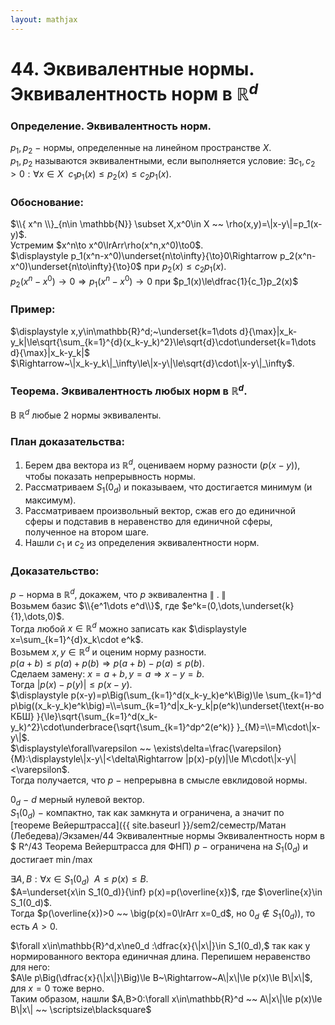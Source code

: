 ```yaml
---  
layout: mathjax  
---  
```

  
# 44. Эквивалентные нормы. Эквивалентность норм в $\mathbb{R}^d$  
  
### Определение. Эквивалентность норм.  
$p_1,p_2~-~$нормы, определенные на линейном пространстве $X$.  
$p_1,p_2$ называются эквивалентными, если выполняется условие: $\exists c_1,c_2>0:\forall x\in X ~~ c_1p_1(x)\le p_2(x)\le c_2p_1(x)$.  
  
### Обоснование:  
$\\{ x^n \\}_{n\in \mathbb{N}} \subset X,x^0\in X ~~ \rho(x,y)=\|x-y\|=p_1(x-y)$.  
Устремим $x^n\to x^0\lrArr\rho(x^n,x^0)\to0$.  
$\displaystyle p_1(x^n-x^0)\underset{n\to\infty}{\to}0\Rightarrow p_2(x^n-x^0)\underset{n\to\infty}{\to}0$ при $p_2(x)\le c_2p_1(x)$.  
$p_2(x^n- x^0)\to0\Rightarrow p_1(x^n- x^0)\to0$ при $p_1(x)\le\dfrac{1}{c_1}p_2(x)$  
  
### Пример:  
$\displaystyle x,y\in\mathbb{R}^d;~\underset{k=1\dots d}{\max}|x_k-y_k|\le\sqrt{\sum_{k=1}^{d}(x_k-y_k)^2}\le\sqrt{d}\cdot\underset{k=1\dots d}{\max}|x_k-y_k|$  
$\Rightarrow~\|x_k-y_k\|_\infty\le\|x-y\|\le\sqrt{d}\cdot\|x-y\|_\infty$.  
  
### Теорема. Эквивалентность любых норм в $\mathbb{R}^d$.  
В $\mathbb{R}^d$ любые $2$ нормы эквиваленты.  
  
### План доказательства:  
1) Берем два вектора из $\mathbb{R}^d$, оцениваем норму разности ($p(x-y)$), чтобы показать непрерывность нормы.  
2) Рассматриваем $S_1(0_d)$ и показываем, что достигается минимум (и максимум).  
3) Рассматриваем произвольный вектор, сжав его до единичной сферы и подставив в неравенство для единичной сферы, полученное на втором шаге.  
4) Нашли $c_1$ и $c_2$ из определения эквивалентности норм.  
  
### Доказательство:  
$p~-~$норма в $\mathbb{R}^d,$ докажем, что $p$ эквивалентна $\|~.~\|$  
Возьмем базис $\\{e^1\dots e^d\\}$, где $e^k=(0,\dots,\underset{k}{1},\dots,0)$.  
Тогда любой $x\in\mathbb{R}^d$ можно записать как $\displaystyle x=\sum_{k=1}^{d}x_k\cdot e^k$.  
Возьмем $x,y\in\mathbb{R}^d$ и оценим норму разности.  
$p(a+b)\le p(a)+p(b)\Rightarrow p(a+b)-p(a)\le p(b)$.  
Сделаем замену: $x=a+b,y=a\Rightarrow x-y=b$.  
Тогда $|p(x)-p(y)|\le p(x-y)$.  
$\displaystyle p(x-y)=p\Big(\sum_{k=1}^d(x_k-y_k)e^k\Big)\le \sum_{k=1}^d p\big((x_k-y_k)e^k\big)=\\=\sum_{k=1}^d|x_k-y_k|p(e^k)\underset{\text{н-во КБШ} }{\le}\sqrt{\sum_{k=1}^d(x_k-y_k)^2}\cdot\underbrace{\sqrt{\sum_{k=1}^dp^2(e^k)} }_{M}=\\=M\cdot\|x-y\|$.  
$\displaystyle\forall\varepsilon ~~ \exists\delta=\frac{\varepsilon}{M}:\displaystyle\|x-y\|<\delta\Rightarrow |p(x)-p(y)|\le M\cdot\|x-y\|<\varepsilon$.  
Тогда получается, что $p~-~$непрерывна в смысле евклидовой нормы.  
  
$0_d~-~d$ мерный нулевой вектор.  
$S_1(0_d)~-~$компактно, так как замкнута и ограничена, а значит по [теореме Вейерштрасса]({{ site.baseurl }}/sem2/семестр/Матан (Лебедева)/Экзамен/44 Эквивалентные нормы Эквивалентность норм в $ R^/43 Теорема Вейерштрасса для ФНП) $p~-~$ограничена на $S_1(0_d)$ и достигает $\min/\max$  
  
$\exists A,B:\forall x\in S_1(0_d) ~~ A\le p(x)\le B$.  
$A=\underset{x\in S_1(0_d)}{\inf} p(x)=p(\overline{x})$, где $\overline{x}\in S_1(0_d)$.  
Тогда $p(\overline{x})>0 ~~ \big(p(x)=0\lrArr x=0_d$, но $0_d\not\in S_1(0_d)\big)$, то есть $A>0$.  
  
$\forall x\in\mathbb{R}^d,x\ne0_d :\dfrac{x}{\|x\|}\in S_1(0_d),$ так как у нормированного вектора единичная длина. Перепишем неравенство для него:  
$A\le p\Big(\dfrac{x}{\|x\|}\Big)\le B~\Rightarrow~A\|x\|\le p(x)\le B\|x\|$, для $x=0$ тоже верно.  
Таким образом, нашли $A,B>0:\forall x\in\mathbb{R}^d ~~ A\|x\|\le p(x)\le B\|x\| ~~ \scriptsize\blacksquare$  

